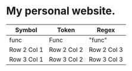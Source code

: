 # My personal website.

| Symbol   | Token   | Regex   |
|------------|------------|------------|
| func | Func | "func" |
| Row 2 Col 1| Row 2 Col 2| Row 2 Col 3|
| Row 3 Col 1| Row 3 Col 2| Row 3 Col 3|

